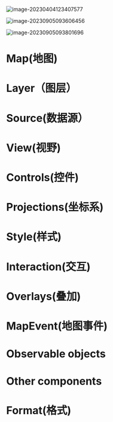 ![image-20230404123407577](https://learnone.oss-cn-beijing.aliyuncs.com/pic/202311062225702.png)

![image-20230905093606456](https://learnone.oss-cn-beijing.aliyuncs.com/pic/202311062225024.png)

![image-20230905093801696](https://learnone.oss-cn-beijing.aliyuncs.com/pic/202311062225378.png)

# Map(地图)



# Layer（图层）

# Source(数据源）

# View(视野)

# Controls(控件)

# Projections(坐标系)

# Style(样式)

# Interaction(交互)

# Overlays(叠加)

# MapEvent(地图事件)

# Observable objects

# Other components

# Format(格式)
